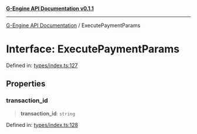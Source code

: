 [**G-Engine API Documentation v0.1.1**](../README.md)

***

[G-Engine API Documentation](../globals.md) / ExecutePaymentParams

# Interface: ExecutePaymentParams

Defined in: [types/index.ts:127](https://github.com/yakoshiq/g-engine-nodejs-lib/blob/63328d85b5989256f3bd1f6ff7feb24d5e5a10a6/src/types/index.ts#L127)

## Properties

### transaction\_id

> **transaction\_id**: `string`

Defined in: [types/index.ts:128](https://github.com/yakoshiq/g-engine-nodejs-lib/blob/63328d85b5989256f3bd1f6ff7feb24d5e5a10a6/src/types/index.ts#L128)
